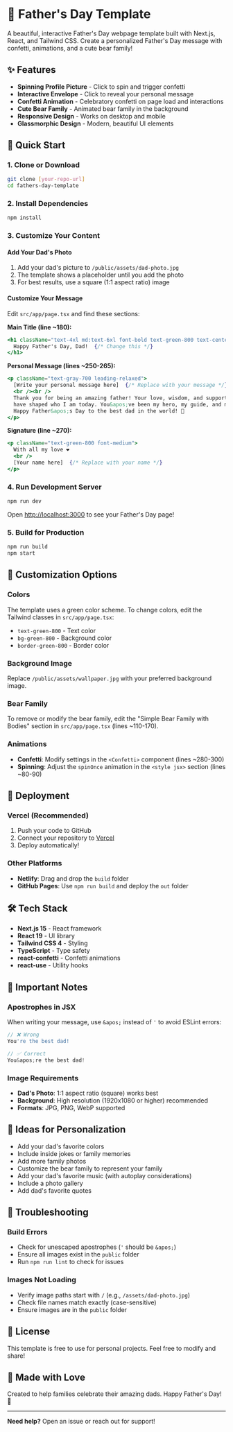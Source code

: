 # 🎉 Father's Day Template

A beautiful, interactive Father's Day webpage template built with Next.js, React, and Tailwind CSS. Create a personalized Father's Day message with confetti, animations, and a cute bear family!

## ✨ Features

- **Spinning Profile Picture** - Click to spin and trigger confetti
- **Interactive Envelope** - Click to reveal your personal message
- **Confetti Animation** - Celebratory confetti on page load and interactions
- **Cute Bear Family** - Animated bear family in the background
- **Responsive Design** - Works on desktop and mobile
- **Glassmorphic Design** - Modern, beautiful UI elements

## 🚀 Quick Start

### 1. Clone or Download
```bash
git clone [your-repo-url]
cd fathers-day-template
```

### 2. Install Dependencies
```bash
npm install
```

### 3. Customize Your Content

#### **Add Your Dad's Photo**
1. Add your dad's picture to `/public/assets/dad-photo.jpg`
2. The template shows a placeholder until you add the photo
3. For best results, use a square (1:1 aspect ratio) image

#### **Customize Your Message**
Edit `src/app/page.tsx` and find these sections:

**Main Title (line ~180):**
```jsx
<h1 className="text-4xl md:text-6xl font-bold text-green-800 text-center whitespace-nowrap">
  Happy Father's Day, Dad!  {/* Change this */}
</h1>
```

**Personal Message (lines ~250-265):**
```jsx
<p className="text-gray-700 leading-relaxed">
  [Write your personal message here]  {/* Replace with your message */}
  <br /><br />
  Thank you for being an amazing father! Your love, wisdom, and support 
  have shaped who I am today. You&apos;ve been my hero, my guide, and my inspiration. 
  Happy Father&apos;s Day to the best dad in the world! 🎉
</p>
```

**Signature (line ~270):**
```jsx
<p className="text-green-800 font-medium">
  With all my love ❤️
  <br />
  [Your name here]  {/* Replace with your name */}
</p>
```

### 4. Run Development Server
```bash
npm run dev
```

Open [http://localhost:3000](http://localhost:3000) to see your Father's Day page!

### 5. Build for Production
```bash
npm run build
npm start
```

## 🎨 Customization Options

### Colors
The template uses a green color scheme. To change colors, edit the Tailwind classes in `src/app/page.tsx`:
- `text-green-800` - Text color
- `bg-green-800` - Background color
- `border-green-800` - Border color

### Background Image
Replace `/public/assets/wallpaper.jpg` with your preferred background image.

### Bear Family
To remove or modify the bear family, edit the "Simple Bear Family with Bodies" section in `src/app/page.tsx` (lines ~110-170).

### Animations
- **Confetti**: Modify settings in the `<Confetti>` component (lines ~280-300)
- **Spinning**: Adjust the `spinOnce` animation in the `<style jsx>` section (lines ~80-90)

## 📱 Deployment

### Vercel (Recommended)
1. Push your code to GitHub
2. Connect your repository to [Vercel](https://vercel.com)
3. Deploy automatically!

### Other Platforms
- **Netlify**: Drag and drop the `build` folder
- **GitHub Pages**: Use `npm run build` and deploy the `out` folder

## 🛠️ Tech Stack

- **Next.js 15** - React framework
- **React 19** - UI library
- **Tailwind CSS 4** - Styling
- **TypeScript** - Type safety
- **react-confetti** - Confetti animations
- **react-use** - Utility hooks

## 📝 Important Notes

### Apostrophes in JSX
When writing your message, use `&apos;` instead of `'` to avoid ESLint errors:
```jsx
// ❌ Wrong
You're the best dad!

// ✅ Correct
You&apos;re the best dad!
```

### Image Requirements
- **Dad's Photo**: 1:1 aspect ratio (square) works best
- **Background**: High resolution (1920x1080 or higher) recommended
- **Formats**: JPG, PNG, WebP supported

## 🎁 Ideas for Personalization

- Add your dad's favorite colors
- Include inside jokes or family memories
- Add more family photos
- Customize the bear family to represent your family
- Add your dad's favorite music (with autoplay considerations)
- Include a photo gallery
- Add dad's favorite quotes

## 🐛 Troubleshooting

### Build Errors
- Check for unescaped apostrophes (`'` should be `&apos;`)
- Ensure all images exist in the `public` folder
- Run `npm run lint` to check for issues

### Images Not Loading
- Verify image paths start with `/` (e.g., `/assets/dad-photo.jpg`)
- Check file names match exactly (case-sensitive)
- Ensure images are in the `public` folder

## 📄 License

This template is free to use for personal projects. Feel free to modify and share!

## 💝 Made with Love

Created to help families celebrate their amazing dads. Happy Father's Day! 🎉

---

**Need help?** Open an issue or reach out for support!
